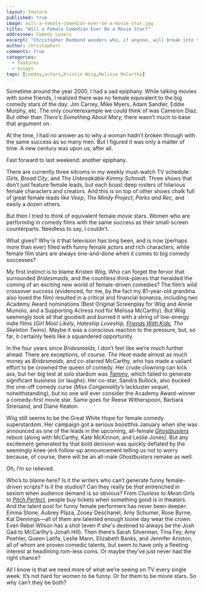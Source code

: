 ```yaml
---
layout: feature
published: true
image: will-a-female-comedian-ever-be-a-movie-star.jpg
title: "Will a Female Comedian Ever Be a Movie Star?"
addressee: Comedy Lovers
excerpt: "Christopher Redmond wonders who, if anyone, will break into the boys club of comedy movie stardom."
author: christopherr
comments: true
categories:
  - features
  - essays
tags: [comdey,actors,Kristin Wiig,Melissa McCarthy]
---
```


Sometime around the year 2000, I had a sad epiphany. While talking movies with some friends, I realized there was no female equivalent to the big comedy stars of the day: Jim Carrey, Mike Myers, Adam Sandler, Eddie Murphy, etc. The only counterexample we could think of was Cameron Diaz. But other than _There’s Something About Mary,_ there wasn’t much to base that argument on.

At the time, I had no answer as to why a woman hadn’t broken through with the same success as so many men. But I figured it was only a matter of time. A new century was upon us, after all.

Fast forward to last weekend: another epiphany. 

There are currently three sitcoms  in my weekly must-watch TV schedule: _Girls_, _Broad City_, and _The Unbreakable Kimmy Schmidt_. Three shows that don’t just feature female leads, but each boast deep rosters of hilarious female characters and creators. And this is on top of other shows chalk full of great female leads like _Veep_, _The Mindy Project_, _Parks and Rec,_ and easily a dozen others.  

But then I tried to think of equivalent female _movie_ stars. Women who are performing in comedy films with the same success as their small-screen counterparts. Needless to say, I couldn’t.

What gives? Why is it that television has long been, and is now (perhaps more than ever) filled with funny female actors and rich characters, while female film stars are always one-and-done when it comes to big comedy successes? 

My first instinct is to blame Kristen Wiig. Who can forget the fervor that surrounded _Bridesmaids_, and the countless think-pieces that heralded the coming of an exciting new world of female-driven comedies? The film’s wild crossover success (evidenced, for me, by the fact my 81-year-old grandma also loved the film) resulted in a critical and financial bonanza, including two Academy Award nominations (Best Original Screenplay for Wiig and Annie Mumolo, and a Supporting Actress nod for Melissa McCarthy). But Wiig seemingly took all that goodwill and burned it with a string of low-energy indie films (_Girl Most Likely_, _Hateship Loveship,_ [_Friends With Kids_](http://www.dearcastandcrew.com/content/2012/3/30/friends-with-kids.html)_, The Skeleton Twins_). Maybe it was a conscious reaction to the pressure, but, so far, it certainly feels like a squandered opportunity. 

In the four years since _Bridesmaids_, I don’t feel like we’re much further ahead. There are exceptions, of course. _The Heat_ made almost as much money as _Bridesmaids,_ and co-starred McCarthy, who has made a valiant effort to be crowned the queen of comedy. Her crude clowning can kick ass, but her big test at solo stardom was [_Tammy_](http://www.dearcastandcrew.com/content/2014/7/24/tammy.html), which failed to generate significant business (or laughs). Her co-star, Sandra Bullock, also bucked the one-off comedy curse (_Miss Congeniality_’s lackluster sequel, notwithstanding), but no one will ever consider the Academy Award-winner a comedy-first movie star. Same goes for Reese Witherspoon, Barbara Streisand, and Diane Keaton.  

Wiig still seems to be the Great White Hope for female comedy superstardom. Her campaign got a serious boostthis January when she was announced as one of the leads in the upcoming, all-female [_Ghostbusters_](http://www.dearcastandcrew.com/content/2014/8/22/ghosts-of-ghostbusters.html) reboot (along with McCarthy, Kate McKinnon, and Leslie Jones). But any excitement generated by that bold decision was quickly deflated by the seemingly knee-jerk follow-up announcement telling us not to worry because, of course, there will  be an all-male _Ghostbusters_ remake as well. 

Oh, I’m so relieved. 

Who’s to blame here? Is it the writers who can’t generate funny female-driven scripts? Is it the studios? Can they really be _that_ entrenched in sexism when audience demand is so obvious? From _Clueless_ to _Mean Girls_ to [_Pitch Perfect_](http://www.dearcastandcrew.com/content/2012/10/3/pitch-perfect.html), people buy tickets when something good is in theaters. And the talent pool for funny female performers has never been deeper: Emma Stone, Aubrey Plaza, Zooey Deschanel, Amy Schumer, Rose Byrne, Kat Dennings—all of them are talented enough toone day wear the crown. Even Rebel Wilson has a shot (even if she's destined to always be the Josh Gad to McCarthy’s Jonah Hill). Then there’s Sarah Silverman, Tina Fey, Amy Poehler, Queen Latifa, Leslie Mann, Elizabeth Banks, and Jennifer Aniston, all of whom are proven comedic talents, but seem to have only a fleeting interest at headlining rom-less coms. Or maybe they’ve just never had the right chance?

All I know is that we need more of what we’re seeing on TV every single week. It’s not hard for women to be funny. Or for them to be movie stars. So why can’t they be both?